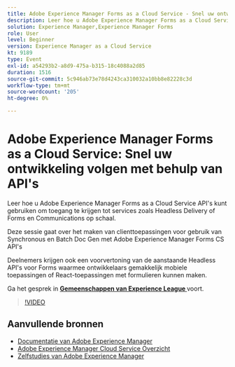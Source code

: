 ```yaml
---
title: Adobe Experience Manager Forms as a Cloud Service - Snel uw ontwikkeling volgen met behulp van API's
description: Leer hoe u Adobe Experience Manager Forms as a Cloud Service API's kunt gebruiken om toegang te krijgen tot services zoals Headless Delivery of Forms en Communications op schaal. Deze sessie gaat over het maken van clienttoepassingen voor gebruik van Synchronous en Batch Doc Gen met Adobe Experience Manager Forms CS API. Deelnemers krijgen ook een voorvertoning van de aanstaande Headless API's voor Forms waarmee ontwikkelaars gemakkelijk mobiele toepassingen of React-toepassingen met formulieren kunnen maken.
solution: Experience Manager,Experience Manager Forms
role: User
level: Beginner
version: Experience Manager as a Cloud Service
kt: 9189
type: Event
exl-id: a54293b2-a8d9-475a-b315-18c4088a2d85
duration: 1516
source-git-commit: 5c946ab73e78d4243ca310032a10bb8e82228c3d
workflow-type: tm+mt
source-wordcount: '205'
ht-degree: 0%

---
```


# Adobe Experience Manager Forms as a Cloud Service: Snel uw ontwikkeling volgen met behulp van API&#39;s

Leer hoe u Adobe Experience Manager Forms as a Cloud Service API&#39;s kunt gebruiken om toegang te krijgen tot services zoals Headless Delivery of Forms en Communications op schaal. 

Deze sessie gaat over het maken van clienttoepassingen voor gebruik van Synchronous en Batch Doc Gen met Adobe Experience Manager Forms CS API&#39;s

Deelnemers krijgen ook een voorvertoning van de aanstaande Headless API&#39;s voor Forms waarmee ontwikkelaars gemakkelijk mobiele toepassingen of React-toepassingen met formulieren kunnen maken.

Ga het gesprek in **[Gemeenschappen van Experience League ](https://adobe.ly/3zKLQrw)** voort.

>[!VIDEO](https://video.tv.adobe.com/v/337724/?quality=12&learn=on&hidetitle=true)

## Aanvullende bronnen

- [ Documentatie van Adobe Experience Manager ](https://experienceleague.adobe.com/docs/experience-manager-cloud-service.html?lang=nl-NL)
- [ Adobe Experience Manager Cloud Service Overzicht ](https://experienceleague.adobe.com/docs/experience-manager-cloud-service/overview/home.html?lang=nl-NL)
- [ Zelfstudies van Adobe Experience Manager ](https://experienceleague.adobe.com/docs/experience-manager-tutorials.html?lang=nl-NL)
